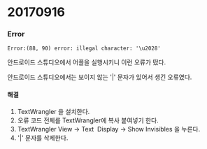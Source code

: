 # 20170916

### Error

```
Error:(88, 90) error: illegal character: '\u2028'
```

안드로이드 스튜디오에서 어플을 실행시키니 이런 오류가 떴다.

안드로이드 스튜디오에서는 보이지 않는 '|' 문자가 있어서 생긴 오류였다.

#### 해결

1. TextWrangler 을 설치한다.
2. 오류 코드 전체를 TextWrangler에 복사 붙여넣기 한다.
3.  TextWrangler View -> Text  Display -> Show Invisibles 을 누른다.
4. '|' 문자를 삭제한다.

